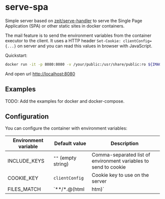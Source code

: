 # serve-spa

Simple server based on [zeit/serve-handler](https://github.com/zeit/serve-handler)
to serve the Single Page Application (SPA) or other static sites in docker
containers.

The mail feature is to send the environment variables from the
container executor to the client. It uses a HTTP header
`Set-Cookie: clientConfig={...}` on server and you can read
this values in browser with JavaScript.

Quickstart:

```bash
docker run -it -p 8080:8080 -v /your/public:/usr/share/public:ro ${IMAGE} 
```

And open url [http://localhost:8080](http://localhost:8080)

## Examples

TODO: Add the examples for docker and docker-compose.

## Configuration

You can configure the container with environment variables:

| Environment variable | Default value | Description |
|----------------------|---------------|-------------|
| INCLUDE_KEYS | `""` (empty string) | Comma-separated list of environment variables to send to cookie |
| COOKIE_KEY | `clientConfig` | Cookie key to use on the server |
| FILES_MATCH | `**/*.@(html|htm)` | Match files where cookie config shoul be added (string with [minimatch](https://github.com/isaacs/minimatch) support) |
